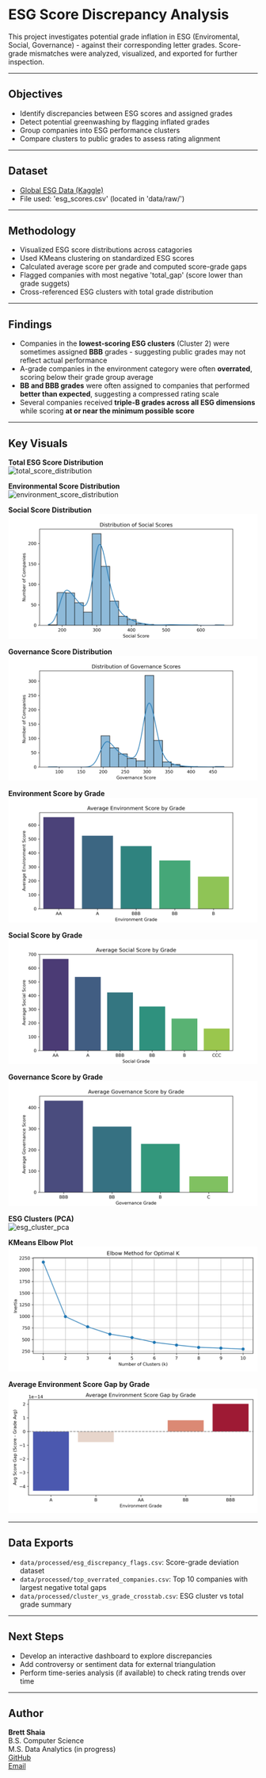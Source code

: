 # ESG Score Discrepancy Analysis

This project investigates potential grade inflation in ESG (Enviromental, Social, Governance) - against their corresponding letter grades. Score-grade mismatches were analyzed, visualized, and exported for further inspection.

---

## Objectives

- Identify discrepancies between ESG scores and assigned grades
- Detect potential greenwashing by flagging inflated grades
- Group companies into ESG performance clusters
- Compare clusters to public grades to assess rating alignment

---

## Dataset

- [Global ESG Data (Kaggle)](https://www.kaggle.com/datasets/shivamshukla/explore-esg-environmental-social-and-governance)  
- File used: 'esg_scores.csv' (located in 'data/raw/')

---

## Methodology 

- Visualized ESG score distributions across catagories
- Used KMeans clustering on standardized ESG scores
- Calculated average score per grade and computed score-grade gaps
- Flagged companies with most negative 'total_gap' (score lower than grade suggets)
- Cross-referenced ESG clusters with total grade distribution

---

## Findings

- Companies in the **lowest-scoring ESG clusters** (Cluster 2) were sometimes assigned **BBB** grades - suggesting public grades may not reflect actual performance
- A-grade companies in the environment category were often **overrated**, scoring below their grade group average
- **BB and BBB grades** were often assigned to companies that performed **better than expected**, suggesting a compressed rating scale
- Several companies received **triple-B grades across all ESG dimensions** while scoring **at or near the minimum possible score**

---

## Key Visuals

**Total ESG Score Distribution**  
![total_score_distribution](visuals/total_score_distribution.png)

**Environmental Score Distribution**  
![environment_score_distribution](visuals/environment_score_distribution.png)

**Social Score Distribution**  
![social_score_distribution](visuals/social_score_distribution.png)

**Governance Score Distribution**  
![governance_score_distribution](visuals/governance_score_distribution.png)

**Environment Score by Grade**  
![environment_grade_vs_score](visuals/environment_grade_vs_score.png)

**Social Score by Grade**  
![social_grade_vs_score](visuals/social_grade_vs_score.png)

**Governance Score by Grade**  
![governance_grade_vs_score](visuals/governance_grade_vs_score.png)

**ESG Clusters (PCA)**  
![esg_cluster_pca](visuals/esg_cluster_pca.png)

**KMeans Elbow Plot**  
![elbow_kmeans_esg](visuals/elbow_kmeans_esg.png)

**Average Environment Score Gap by Grade**  
![env_gap_by_grade](visuals/env_gap_by_grade.png)


---

## Data Exports

- `data/processed/esg_discrepancy_flags.csv`: Score-grade deviation dataset  
- `data/processed/top_overrated_companies.csv`: Top 10 companies with largest negative total gaps  
- `data/processed/cluster_vs_grade_crosstab.csv`: ESG cluster vs total grade summary  

---

## Next Steps

- Develop an interactive dashboard to explore discrepancies  
- Add controversy or sentiment data for external triangulation  
- Perform time-series analysis (if available) to check rating trends over time  

---

## Author

**Brett Shaia**  
B.S. Computer Science  
M.S. Data Analytics (in progress)  
[GitHub](https://github.com/Bshaia)  
[Email](mailto:brettshaia@gmail.com)